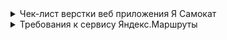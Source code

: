 <details>
<summary>Чек-лист верстки веб приложения Я Самокат</summary>
  
![Checkone](https://i.ibb.co/FBKnPdJ/image.jpg)
</details>
<details>
<summary>Требования к сервису Яндекс.Маршруты</summary>
  
![Checkone](https://i.ibb.co/FBKnPdJ/image.jpg)
</details>
